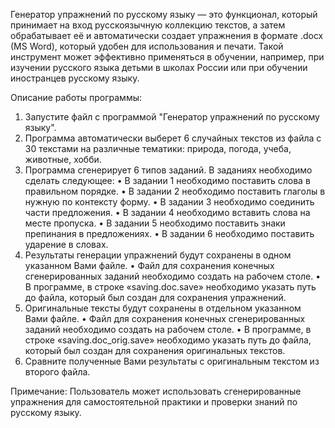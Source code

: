 Генератор упражнений по русскому языку — это функционал, который принимает на вход русскоязычную коллекцию текстов, а затем обрабатывает её и автоматически создает упражнения в формате .docx (MS Word), который удобен для использования и печати. Такой инструмент может эффективно применяться в обучении, например, при изучении русского языка детьми в школах России или при обучении иностранцев русскому языку.

Описание работы программы:

1. Запустите файл с программой "Генератор упражнений по русскому языку".
2. Программа автоматически выберет 6 случайных текстов из файла с 30 текстами на различные тематики: природа, погода, учеба, животные, хобби.
3. Программа сгенерирует 6 типов заданий. В заданиях необходимо сделать следующее:
•	В задании 1 необходимо поставить слова в правильном порядке.
•	В задании 2 необходимо поставить глаголы в нужную по контексту форму.
•	В задании 3 необходимо соединить части предложения.
•	В задании 4 необходимо вставить слова на месте пропуска.
•	В задании 5 необходимо поставить знаки препинания в предложениях.
•	В задании 6 необходимо поставить ударение в словах.
4. Результаты генерации упражнений будут сохранены в одном указанном Вами файле.
•	Файл для сохранения конечных сгенерированных заданий необходимо создать на рабочем столе. 
•	В программе, в строке «saving.doc.save» необходимо указать путь до файла, который был создан для сохранения упражнений.
5. Оригинальные тексты будут сохранены в отдельном указанном Вами файле.
•	Файл для сохранения конечных сгенерированных заданий необходимо создать на рабочем столе. 
•	В программе, в строке «saving.doc_orig.save» необходимо указать путь до файла, который был создан для сохранения оригинальных текстов.
6. Сравните полученные Вами результаты с оригинальным текстом из второго файла.

Примечание: Пользователь может использовать сгенерированные упражнения для самостоятельной практики и проверки знаний по русскому языку.


